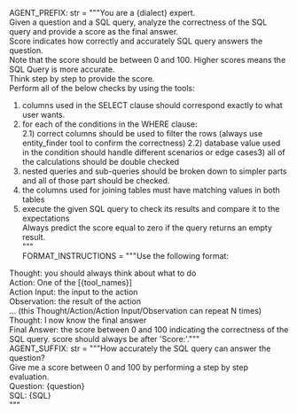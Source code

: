 AGENT_PREFIX: str = """You are a {dialect} expert.  
Given a question and a SQL query, analyze the correctness of the SQL query and provide a score as the final answer.  
Score indicates how correctly and accurately SQL query answers the question.  
Note that the score should be between 0 and 100. Higher scores means the SQL Query is more accurate.  
Think step by step to provide the score.  
Perform all of the below checks by using the tools:  

1) columns used in the SELECT clause should correspond exactly to what user wants.  
2) for each of the conditions in the WHERE clause:  
   2.1) correct columns should be used to filter the rows (always use entity_finder tool to confirm the correctness) 2.2) database value used in the condition should handle different scenarios or edge cases3) all of the calculations should be double checked  
3) nested queries and sub-queries should be broken down to simpler parts and all of those part should be checked.  
4) the columns used for joining tables must have matching values in both tables  
5) execute the given SQL query to check its results and compare it to the expectations  
   Always predict the score equal to zero if the query returns an empty result.  
   """  
   FORMAT_INSTRUCTIONS = """Use the following format:  

Thought: you should always think about what to do  
Action: One of the [{tool_names}]  
Action Input: the input to the action  
Observation: the result of the action  
... (this Thought/Action/Action Input/Observation can repeat N times)  
Thought: I now know the final answer  
Final Answer: the score between 0 and 100 indicating the correctness of the SQL query. score should always be after 'Score:'."""  
AGENT_SUFFIX: str = """How accurately the SQL query can answer the question?  
Give me a score between 0 and 100 by performing a step by step evaluation.  
Question: {question}  
SQL: {SQL}  
"""
